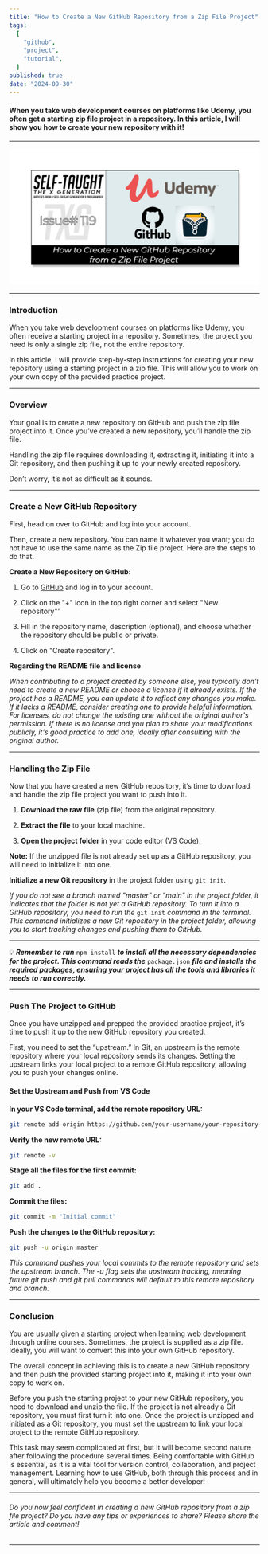 ```yaml
---
title: "How to Create a New GitHub Repository from a Zip File Project"
tags:
  [
    "github",
    "project",
    "tutorial",
  ]
published: true
date: "2024-09-30"
---
```


#### When you take web development courses on platforms like Udemy, you often get a starting zip file project in a repository. In this article, I will show you how to create your new repository with it!

---

![TN-TXG-119](img/09-30-24/TN-TXG-119.png)

---

### Introduction

When you take web development courses on platforms like Udemy, you often receive a starting project in a repository. Sometimes, the project you need is only a single zip file, not the entire repository.

In this article, I will provide step-by-step instructions for creating your new repository using a starting project in a zip file. This will allow you to work on your own copy of the provided practice project.

---

### Overview

Your goal is to create a new repository on GitHub and push the zip file project into it. Once you’ve created a new repository, you’ll handle the zip file.

Handling the zip file requires downloading it, extracting it, initiating it into a Git repository, and then pushing it up to your newly created repository.

Don’t worry, it’s not as difficult as it sounds.

---

### Create a New GitHub Repository

First, head on over to GitHub and log into your account.

Then, create a new repository. You can name it whatever you want; you do not have to use the same name as the Zip file project. Here are the steps to do that.

**Create a New Repository on GitHub:**

1. Go to [GitHub](https://github.com) and log in to your account.
    
2. Click on the "+" icon in the top right corner and select "New repository"”
    
3. Fill in the repository name, description (optional), and choose whether the repository should be public or private.
    
4. Click on "Create repository".
    

**Regarding the README file and license**

*When contributing to a project created by someone else, you typically don't need to create a new README or choose a license if it already exists. If the project has a README, you can update it to reflect any changes you make. If it lacks a README, consider creating one to provide helpful information. For licenses, do not change the existing one without the original author's permission. If there is no license and you plan to share your modifications publicly, it's good practice to add one, ideally after consulting with the original author.*

---

### Handling the Zip File

Now that you have created a new GitHub repository, it’s time to download and handle the zip file project you want to push into it.

1. **Download the raw file** (zip file) from the original repository.
    
2. **Extract the file** to your local machine.
    
3. **Open the project folder** in your code editor (VS Code).
    

**Note:** If the unzipped file is not already set up as a GitHub repository, you will need to initialize it into one.

**Initialize a new Git repository** in the project folder using `git init`.

*If you do not see a branch named "master" or "main" in the project folder, it indicates that the folder is not yet a GitHub repository. To turn it into a GitHub repository, you need to run the* `git init` *command in the terminal. This command initializes a new Git repository in the project folder, allowing you to start tracking changes and pushing them to GitHub.*

---

💡 ***Remember to run*** `npm install` ***to install all the necessary dependencies for the project. This command reads the*** `package.json` ***file and installs the required packages, ensuring your project has all the tools and libraries it needs to run correctly.***

---

### Push The Project to GitHub

Once you have unzipped and prepped the provided practice project, it’s time to push it up to the new GitHub repository you created.

First, you need to set the “upstream.” In Git, an upstream is the remote repository where your local repository sends its changes. Setting the upstream links your local project to a remote GitHub repository, allowing you to push your changes online.

#### Set the Upstream and Push from VS Code

**In your VS Code terminal, add the remote repository URL:**

```bash
git remote add origin https://github.com/your-username/your-repository-name.git
```

**Verify the new remote URL:**

```bash
git remote -v
```

**Stage all the files for the first commit:**

```bash
git add .
```

**Commit the files:**

```bash
git commit -m "Initial commit"
```

**Push the changes to the GitHub repository:**

```bash
git push -u origin master
```

*This command pushes your local commits to the remote repository and sets the upstream branch. The -u flag sets the upstream tracking, meaning future git push and git pull commands will default to this remote repository and branch.*

---

### Conclusion

You are usually given a starting project when learning web development through online courses. Sometimes, the project is supplied as a zip file. Ideally, you will want to convert this into your own GitHub repository.

The overall concept in achieving this is to create a new GitHub repository and then push the provided starting project into it, making it into your own copy to work on.

Before you push the starting project to your new GitHub repository, you need to download and unzip the file. If the project is not already a Git repository, you must first turn it into one. Once the project is unzipped and initiated as a Git repository, you must set the upstream to link your local project to the remote GitHub repository.

This task may seem complicated at first, but it will become second nature after following the procedure several times. Being comfortable with GitHub is essential, as it is a vital tool for version control, collaboration, and project management. Learning how to use GitHub, both through this process and in general, will ultimately help you become a better developer!

---

###### *Do you now feel confident in creating a new GitHub repository from a zip file project? Do you have any tips or experiences to share? Please share the article and comment!*

---
